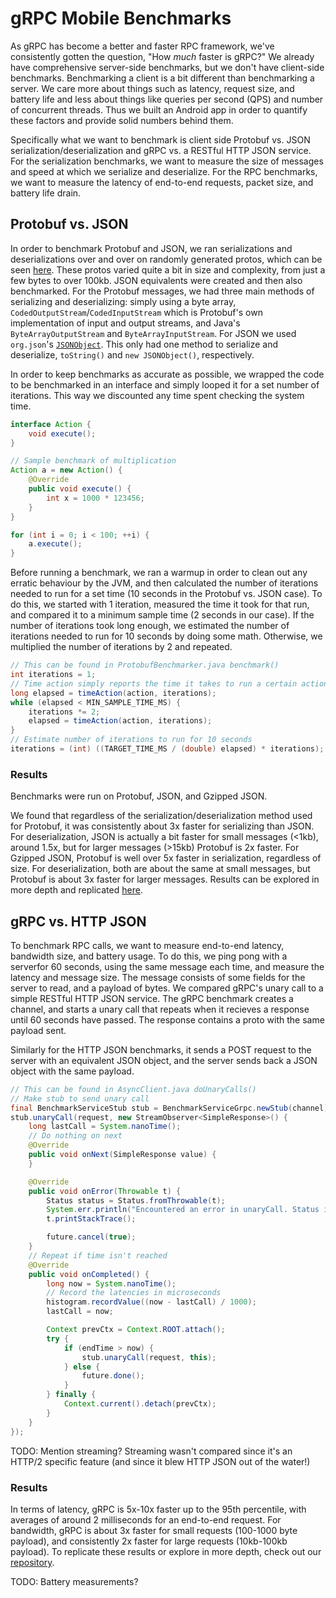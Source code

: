 gRPC Mobile Benchmarks
======================
As gRPC has become a better and faster RPC framework, we've consistently gotten the question, "How _much_ faster is gRPC?" We already have comprehensive server-side benchmarks, but we don't have client-side benchmarks. Benchmarking a client is a bit different than benchmarking a server. We care more about things such as latency, request size, and battery life and less about things like queries per second (QPS) and number of concurrent threads. Thus we built an Android app in order to quantify these factors and provide solid numbers behind them. 

Specifically what we want to benchmark is client side Protobuf vs. JSON serialization/deserialization and gRPC vs. a RESTful HTTP JSON service. For the serialization benchmarks, we want to measure the size of messages and speed at which we serialize and deserialize. For the RPC benchmarks, we want to measure the latency of end-to-end requests, packet size, and battery life drain. 

Protobuf vs. JSON
-----------------
In order to benchmark Protobuf and JSON, we ran serializations and deserializations over and over on randomly generated protos, which can be seen [here](/protolite_app/app/src/main/proto). These protos varied quite a bit in size and complexity, from just a few bytes to over 100kb. JSON equivalents were created and then also benchmarked. For the Protobuf messages, we had three main methods of serializing and deserializing: simply using a byte array, `CodedOutputStream`/`CodedInputStream` which is Protobuf's own implementation of input and output streams, and Java's `ByteArrayOutputStream` and `ByteArrayInputStream`. For JSON we used `org.json`'s [`JSONObject`](https://developer.android.com/reference/org/json/JSONObject.html). This only had one method to serialize and deserialize, `toString()` and `new JSONObject()`, respectively. 

In order to keep benchmarks as accurate as possible, we wrapped the code to be benchmarked in an interface and simply looped it for a set number of iterations. This way we discounted any time spent checking the system time.
```Java
interface Action {
    void execute();
}

// Sample benchmark of multiplication
Action a = new Action() {
    @Override
    public void execute() {
        int x = 1000 * 123456;
    }
}

for (int i = 0; i < 100; ++i) {
    a.execute();
}
```
Before running a benchmark, we ran a warmup in order to clean out any erratic behaviour by the JVM, and then calculated the number of iterations needed to run for a set time (10 seconds in the Protobuf vs. JSON case). To do this, we started with 1 iteration, measured the time it took for that run, and compared it to a minimum sample time (2 seconds in our case). If the number of iterations took long enough, we estimated the number of iterations needed to run for 10 seconds by doing some math. Otherwise, we multiplied the number of iterations by 2 and repeated.
```Java
// This can be found in ProtobufBenchmarker.java benchmark()
int iterations = 1;
// Time action simply reports the time it takes to run a certain action for that number of iterations
long elapsed = timeAction(action, iterations);
while (elapsed < MIN_SAMPLE_TIME_MS) {
    iterations *= 2;
    elapsed = timeAction(action, iterations);
}
// Estimate number of iterations to run for 10 seconds
iterations = (int) ((TARGET_TIME_MS / (double) elapsed) * iterations);
```

### Results
Benchmarks were run on Protobuf, JSON, and Gzipped JSON.

We found that regardless of the serialization/deserialization method used for Protobuf, it was consistently about 3x faster for serializing than JSON. For deserialization, JSON is actually a bit faster for small messages (<1kb), around 1.5x, but for larger messages (>15kb) Protobuf is 2x faster. For Gzipped JSON, Protobuf is well over 5x faster in serialization, regardless of size. For deserialization, both are about the same at small messages, but Protobuf is about 3x faster for larger messages. Results can be explored in more depth and replicated [here](/github_readme).

gRPC vs. HTTP JSON
------------------
To benchmark RPC calls, we want to measure end-to-end latency, bandwidth size, and battery usage. To do this, we ping pong with a serverfor 60 seconds, using the same message each time, and measure the latency and message size. The message consists of some fields for the server to read, and a payload of bytes. We compared gRPC's unary call to a simple RESTful HTTP JSON service. The gRPC benchmark creates a channel, and starts a unary call that repeats when it recieves a response until 60 seconds have passed. The response contains a proto with the same payload sent.

Similarly for the HTTP JSON benchmarks, it sends a POST request to the server with an equivalent JSON object, and the server sends back a JSON object with the same payload.
```Java
// This can be found in AsyncClient.java doUnaryCalls()
// Make stub to send unary call
final BenchmarkServiceStub stub = BenchmarkServiceGrpc.newStub(channel);
stub.unaryCall(request, new StreamObserver<SimpleResponse>() {
    long lastCall = System.nanoTime();
    // Do nothing on next
    @Override
    public void onNext(SimpleResponse value) {
    }

    @Override
    public void onError(Throwable t) {
        Status status = Status.fromThrowable(t);
        System.err.println("Encountered an error in unaryCall. Status is " + status);
        t.printStackTrace();

        future.cancel(true);
    }
    // Repeat if time isn't reached
    @Override
    public void onCompleted() {
        long now = System.nanoTime();
        // Record the latencies in microseconds
        histogram.recordValue((now - lastCall) / 1000);
        lastCall = now;

        Context prevCtx = Context.ROOT.attach();
        try {
            if (endTime > now) {
                stub.unaryCall(request, this);
            } else {
                future.done();
            }
        } finally {
            Context.current().detach(prevCtx);
        }
    }
});
```

TODO: Mention streaming?
Streaming wasn't compared since it's an HTTP/2 specific feature (and since it blew HTTP JSON out of the water!)

### Results
In terms of latency, gRPC is 5x-10x faster up to the 95th percentile, with averages of around 2 milliseconds for an end-to-end request. For bandwidth, gRPC is about 3x faster for small requests (100-1000 byte payload), and consistently 2x faster for large requests (10kb-100kb payload). To replicate these results or explore in more depth, check out our [repository]().

TODO: Battery measurements?